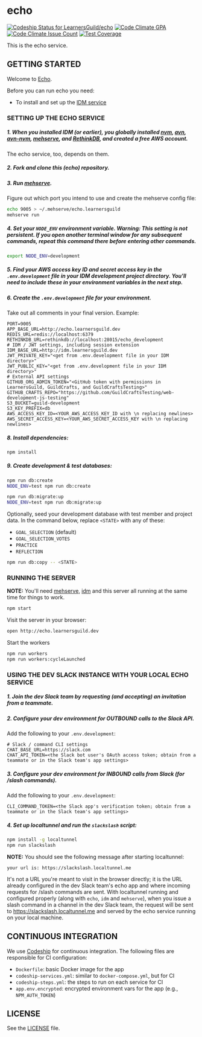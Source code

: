 # echo

[ ![Codeship Status for LearnersGuild/echo](https://codeship.com/projects/8ee1a1d0-17e4-0134-1d69-2a776fb5d411/status?branch=master)](https://codeship.com/projects/158610)
[![Code Climate GPA](https://codeclimate.com/github/LearnersGuild/echo/badges/gpa.svg)](https://codeclimate.com/github/LearnersGuild/echo/feed)
[![Code Climate Issue Count](https://codeclimate.com/github/LearnersGuild/echo/badges/issue_count.svg)](https://codeclimate.com/github/LearnersGuild/echo)
[![Test Coverage](https://codeclimate.com/github/LearnersGuild/echo/badges/coverage.svg)](https://codeclimate.com/github/LearnersGuild/echo/coverage)

This is the echo service.

## GETTING STARTED

Welcome to [Echo](http://i.giphy.com/MGU6B1h1jSfja.gif).

Before you can run echo you need:
- To install and set up the [IDM service](https://github.com/LearnersGuild/idm)

### SETTING UP THE ECHO SERVICE

##### 1. When you installed IDM (or earlier), you globally installed [nvm][nvm], [avn][avn], [avn-nvm][avn-nvm], [mehserve][mehserve], and [RethinkDB][rethinkdb], and created a free AWS account.

The echo service, too, depends on them.

##### 2. Fork and clone this (echo) repository.

##### 3. Run [mehserve][mehserve].

Figure out which port you intend to use and create the mehserve config file:

```bash
echo 9005 > ~/.mehserve/echo.learnersguild
mehserve run
```

##### 4. Set your `NODE_ENV` environment variable. Warning: This setting is not persistent. If you open another terminal window for any subsequent commands, repeat this command there before entering other commands.

```bash
export NODE_ENV=development
```

##### 5. Find your AWS access key ID and secret access key in the `.env.development` file in your IDM development project directory. You'll need to include these in your  environment variables in the next step.

##### 6. Create the `.env.development` file for your environment.
Take out all comments in your final version.
Example:
```
PORT=9005
APP_BASE_URL=http://echo.learnersguild.dev
REDIS_URL=redis://localhost:6379
RETHINKDB_URL=rethinkdb://localhost:28015/echo_development
# IDM / JWT settings, including session extension
IDM_BASE_URL=http://idm.learnersguild.dev
JWT_PRIVATE_KEY="<get from .env.development file in your IDM directory>"
JWT_PUBLIC_KEY="<get from .env.development file in your IDM directory>"
# External API settings
GITHUB_ORG_ADMIN_TOKEN="<GitHub token with permissions in LearnersGuild, GuildCrafts, and GuildCraftsTesting>"
GITHUB_CRAFTS_REPO="https://github.com/GuildCraftsTesting/web-development-js-testing"
S3_BUCKET=guild-development
S3_KEY_PREFIX=db
AWS_ACCESS_KEY_ID=<YOUR_AWS_ACCESS_KEY_ID with \n replacing newlines>
AWS_SECRET_ACCESS_KEY=<YOUR_AWS_SECRET_ACCESS_KEY with \n replacing newlines>
```

##### 8. Install dependencies:

```bash
npm install
```

##### 9. Create development & test databases:

```bash
npm run db:create
NODE_ENV=test npm run db:create
```

```bash
npm run db:migrate:up
NODE_ENV=test npm run db:migrate:up
```

Optionally, seed your development database with test member and project data. In the command below, replace `<STATE>` with any of these:

- `GOAL_SELECTION` (default)
- `GOAL_SELECTION_VOTES`
- `PRACTICE`
- `REFLECTION`

```bash
npm run db:copy -- <STATE>
```

### RUNNING THE SERVER

**NOTE:** You'll need [mehserve][mehserve], [idm][idm] and this server all running at the same time for things to work.

```bash
npm start
```

Visit the server in your browser:

```bash
open http://echo.learnersguild.dev
```

Start the workers
```bash
npm run workers
npm run workers:cycleLaunched
```

### USING THE DEV SLACK INSTANCE WITH YOUR LOCAL ECHO SERVICE

##### 1. Join the dev Slack team by requesting (and accepting) an invitation from a teammate.

##### 2. Configure your dev environment for OUTBOUND calls _to_ the Slack API.

Add the following to your `.env.development`:
```
# Slack / command CLI settings
CHAT_BASE_URL=https://slack.com
CHAT_API_TOKEN=<the Slack bot user's OAuth access token; obtain from a teammate or in the Slack team's app settings>
```

##### 3. Configure your dev environment for INBOUND calls _from_ Slack (for /slash commands).

Add the following to your `.env.development`:
```
CLI_COMMAND_TOKEN=<the Slack app's verification token; obtain from a teammate or in the Slack team's app settings>
```

##### 4. Set up localtunnel and run the `slackslash` script:

```bash
npm install -g localtunnel
npm run slackslash
```

**NOTE:** You should see the following message after starting localtunnel:
```
your url is: https://slackslash.localtunnel.me
```

It's not a URL you're meant to visit in the browser directly; it is the URL already configured in the dev Slack team's echo app and where incoming requests for /slash commands are sent. With localtunnel running and configured properly (along with `echo`, `idm` and `mehserve`), when you issue a slash command in a channel in the dev Slack team, the request will be sent to https://slackslash.localtunnel.me and served by the echo service running on your local machine.

## CONTINUOUS INTEGRATION

We use [Codeship](https://codeship.com/) for continuous integration. The following files are responsible for CI configuration:

- `Dockerfile`: basic Docker image for the app
- `codeship-services.yml`: similar to `docker-compose.yml`, but for CI
- `codeship-steps.yml`: the steps to run on each service for CI
- `app.env.encrypted`: encrypted environment vars for the app (e.g., `NPM_AUTH_TOKEN`)


## LICENSE

See the [LICENSE](./LICENSE) file.


[idm]: https://github.com/LearnersGuild/idm
[github-register-application]: https://github.com/settings/applications/new
[rethinkdb]: https://www.rethinkdb.com/docs
[mehserve]: https://github.com/timecounts/mehserve
[nvm]: https://github.com/creationix/nvm
[avn]: https://github.com/wbyoung/avn
[avn-nvm]: https://github.com/wbyoung/avn-nvm
